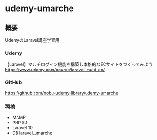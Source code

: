 # udemy-umarche

## 概要
UdemyのLaravel講座学習用

### Udemy
【Laravel】マルチログイン機能を構築し本格的なECサイトをつくってみよう<br>
https://www.udemy.com/course/laravel-multi-ec/

### GitHub
https://github.com/nobu-udemy-library/udemy-umarche

### 環境
- MAMP
- PHP 8.1
- Laravel 10
- DB laravel_umarche